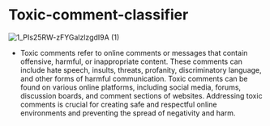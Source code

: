 # Toxic-comment-classifier

![1_PIs25RW-zFYGalzlzgdI9A (1)](https://github.com/pooja20-gurav/Toxic-comment-classifier/assets/81917801/adf87a46-1ca4-4952-811a-399fc305dc17)


- Toxic comments refer to online comments or messages that contain offensive, harmful, or inappropriate content. These comments can include hate speech, insults, threats, profanity, discriminatory language, and other forms of harmful communication. Toxic comments can be found on various online platforms, including social media, forums, discussion boards, and comment sections of websites. Addressing toxic comments is crucial for creating safe and respectful online environments and preventing the spread of negativity and harm.
